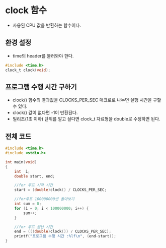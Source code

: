 # clock 함수

- 사용된 CPU 값을 반환하는 함수이다.

## 환경 설정

- time의 header를 불러와야 한다.

```c
#include <time.h>
clock_t clock(void);
```

## 프로그램 수행 시간 구하기

- clock() 함수의 결과값을 CLOCKS_PER_SEC 매크로로 나누면 실행 시간을 구할 수 있다.
- clock() 값이 없다면 -1이 반환된다.
- 밀리초(1초 이하) 단위를 알고 싶다면 clock_t 자료형을 double로 수정하면 된다.

## 전체 코드

```c
#include <time.h>
#include <stdio.h>

int main(void)
{
    int  i;
    double start, end;

    //for 루프 시작 시간
    start = (double)clock() / CLOCKS_PER_SEC;    

    //for루프 100000000번 돌아보기
    int sum = 0;
    for (i = 0; i < 100000000; i++) {
        sum++;
    }

    //for 루프 끝난 시간
    end = (((double)clock()) / CLOCKS_PER_SEC);
    printf("프로그램 수행 시간 :%lf\n", (end-start));
}
```